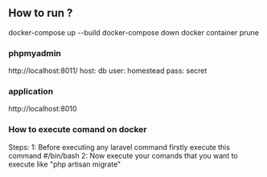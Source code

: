 
## How to run ?
docker-compose  up --build
docker-compose down 
docker container prune 

### phpmyadmin
http://localhost:8011/
host: db
user: homestead
pass: secret

### application 

http://localhost:8010 


### How to execute comand on docker 
Steps: 
1: Before executing any laravel command firstly execute this command 
#/bin/bash
2: Now execute your comands that you want to execute like "php artisan migrate" 